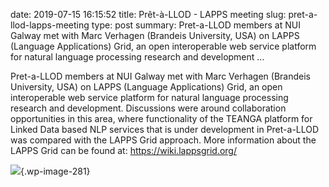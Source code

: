 date: 2019-07-15 16:15:52
title: Prêt-à-LLOD - LAPPS meeting
slug: pret-a-llod-lapps-meeting
type: post
summary:  Pret-a-LLOD members at NUI Galway met with Marc Verhagen (Brandeis University, USA) on LAPPS (Language Applications) Grid, an open interoperable web service platform for natural language processing research and development ...

Pret-a-LLOD members at NUI Galway met with Marc Verhagen (Brandeis
University, USA) on LAPPS (Language Applications) Grid, an open
interoperable web service platform for natural language processing
research and development. Discussions were around collaboration
opportunities in this area, where functionality of the TEANGA platform
for Linked Data based NLP services that is under development in
Pret-a-LLOD was compared with the LAPPS Grid approach. More information
about the LAPPS Grid can be found at: <https://wiki.lappsgrid.org/>

![](https://www.pret-a-llod.eu/wp-content/uploads/2019/07/20190626_152021-1024x768.jpg){.wp-image-281}
